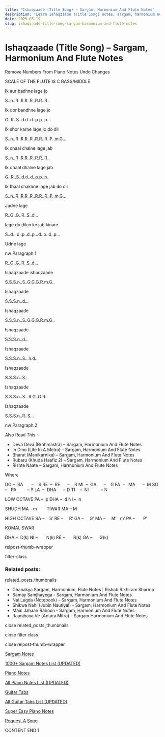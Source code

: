 ```yaml
---
title: "Ishaqzaade (Title Song) – Sargam, Harmonium And Flute Notes"
description: "Learn Ishaqzaade (Title Song) notes, sargam, harmonium notations and flute notes. Easy step-by-step tutorial for beginners."
date: 2025-05-19
slug: ishaqzaade-title-song-sargam-harmonium-and-flute-notes
---
```


# Ishaqzaade (Title Song) – Sargam, Harmonium And Flute Notes

Remove Numbers From Piano Notes
Undo Changes

SCALE OF THE FLUTE IS C BASS/MIDDLE

Ik aur badhne lage jo

S..n..R..R.R..R..R.R..R..

Ik dor bandhne lage jo

G..R..S..d.d..d..p.p..p..

Ik shor karne lage jo do dil

S..n..R..R.R..R..R.R..R..P..m.G…

Ik chaal chalne lage jab

S..n..R..R.R..R..R.R..R..

Ik dhaal dhalne lage jab

G..R..S..d.d..d..p.p..p..

Ik thaal chakhne lage jab do dil

S..n..R..R.R..R..R.R..R..P..m.G…

Judne lage

R..G..G..R..S..d…

lage do dilon ke jab kinare

S..d.. d..p..d..p…d..p..d..p…

Udne lage

nw Paragraph 1

R..G..G..R..S..d…

Ishaqzaade ishaqzaade

S.S.S.n..S..G.G.G.R.m.G..

Ishaqzaade

S.S.S.n..d…

Ishaqzaade

S.S.S.n..S..G.G.G.R.m.G..

Ishaqzaade

S.S.S.n..d…

Ishaqzaade

S.S.S.n..S…n.d..

Ishaqzaade

S.S.S.n..S…

Ishaqzaade

S.S.S.n..S…R.G..G.R..

Ishaqzaade

S.S.S.n..R..S…

nw Paragraph 2

Also Read This :-

* Deva Deva (Brahmastra) – Sargam, Harmonium And Flute Notes
* In Dino (Life In A Metro) – Sargam, Harmonium And Flute Notes
* Bharat (Manikarnika) – Sargam, Harmonium And Flute Notes
* Rubaru (Khuda Haafiz 2) – Sargam, Harmonium And Flute Notes
* Rishte Naate – Sargam, Harmonium And Flute Notes

Where

DO –  SA       –    S
RE  –  RE      –    R
MI  –  GA      –    G
FA  –   MA      –  M
SO  –   PA         – P
LA  –  DHA      – D
TI    –  NI          – N

LOW OCTAVE
PA –  p
DHA –  d
NI –  n

SHUDH MA – m        TIWAR MA – M

HIGH OCTAVE
SA –    S’
RE –     R’
GA –     G’
MA –     M’   m’
PA –       P’

KOMAL SWAR

DHA –  D(k)
NI –       N(k)
RE –       R(k)
GA –      G(k)

relpost-thumb-wrapper

filter-class

### Related posts:

related_posts_thumbnails

* Chanakya Sargam, Harmonium, Flute Notes | Rishab Rikhiram Sharma
* Samay Samjhayega - Sargam, Harmonium And Flute Notes
* Nai Lagda (Notebook) - Sargam, Harmonium And Flute Notes
* Shikwa Nahi (Jubin Nautiyal) - Sargam, Harmonium And Flute Notes
* Main Jahaan Rahoon - Sargam, Harmonium And Flute Notes
* Raanjhana Ve (Antara Mitra) - Sargam Harmonium And Flute Notes

close related_posts_thumbnails

close filter class

close relpost-thumb-wrapper

[Sargam Notes](/sargam-notes.html)

[1000+ Sargam Notes List (UPDATED)](/all-songs-list-sargam-notes.html)

[Piano Notes](/piano-notes.html)

[All Piano Notes List (UPDATED)](/all-songs-list-piano-notes.html)

[Guitar Tabs](/guitar-tabs.html)

[All Guitar Tabs List (UPDATED)](/all-songs-list-guitar-tabs.html)

[Super Easy Piano Notes](https://studywall.in/)

[Request A Song](/request-a-song.html)

CONTENT END 1

